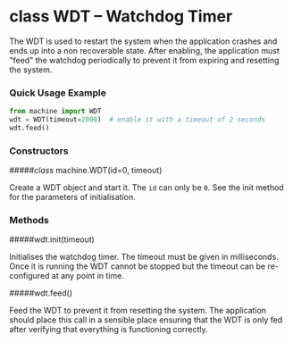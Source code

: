 # class WDT – Watchdog Timer

The WDT is used to restart the system when the application crashes and ends up into a non recoverable state. After enabling, the application must "feed" the watchdog periodically to prevent it from expiring and resetting the system.

### Quick Usage Example

```python
from machine import WDT
wdt = WDT(timeout=2000)  # enable it with a timeout of 2 seconds
wdt.feed()
```

### Constructors

#####<class><i>class</i> machine.WDT(id=0, timeout)</class>

Create a WDT object and start it. The `id` can only be `0`. See the init method for the parameters of initialisation.

### Methods

#####<function>wdt.init(timeout)</function>

Initialises the watchdog timer. The timeout must be given in milliseconds. Once it is running the WDT cannot be stopped but the timeout can be re-configured at any point in time.

#####<function>wdt.feed()</function>

Feed the WDT to prevent it from resetting the system. The application should place this call in a sensible place ensuring that the WDT is only fed after verifying that everything is functioning correctly.
